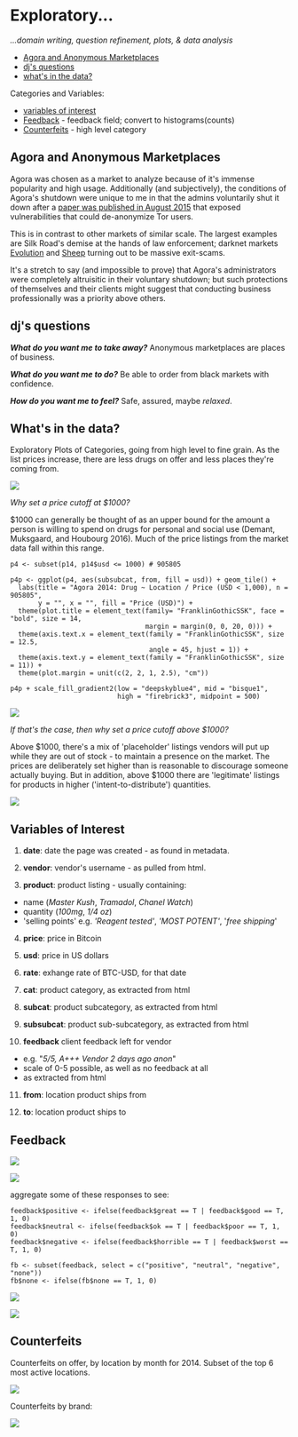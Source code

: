# Exploratory...

_...domain writing, question refinement, plots, & data analysis_

- [Agora and Anonymous Marketplaces](#agora-and-anonymous-marketplaces)
- [dj's questions](#djs-questions)
- [what's in the data?](#whats-in-the-data)

Categories and Variables:
- [variables of interest](#variables-of-interest)
- [Feedback](#feedback) - feedback field; convert to histograms(counts)
- [Counterfeits](#counterfeits) - high level category

## Agora and Anonymous Marketplaces

Agora was chosen as a market to analyze because of it's immense popularity and high usage. Additionally (and subjectively), the conditions of Agora's shutdown were unique to me in that the admins voluntarily shut it down after a [paper was published in August 2015](https://www.usenix.org/system/files/conference/usenixsecurity15/sec15-paper-kwon.pdf) that exposed vulnerabilities that could de-anonymize Tor users. 

This is in contrast to other markets of similar scale. The largest examples are Silk Road's demise at the hands of law enforcement; darknet markets [Evolution](https://www.deepdotweb.com/2015/03/18/evolution-marketplace-exit-scam-biggest-exist-scam-ever/) and [Sheep](https://www.deepdotweb.com/2013/11/30/sheep-marketplace-scammed-over-40000000-in-the-biggets-darknet-scam-ever/) turning out to be massive exit-scams.

It's a stretch to say (and impossible to prove) that Agora's administrators were completely altruisitic in their voluntary shutdown; but such protections of themselves and their clients might suggest that conducting business professionally was a priority above others. 

## dj's questions

**_What do you want me to take away?_** Anonymous marketplaces are places of business.

**_What do you want me to do?_** Be able to order from black markets with confidence.

**_How do you want me to feel?_** Safe, assured, maybe _relaxed_. 


## What's in the data?

Exploratory Plots of Categories, going from high level to fine grain. As the list prices increase, there are less drugs on offer and less places they're coming from.

![](http://pi.mozzarella.website/img/900x575-a1c2-06.svg)

_Why set a price cutoff at $1000?_

$1000 can generally be thought of as an upper bound for the amount a person is willing to spend on drugs for personal and social use (Demant, Muksgaard, and Houbourg 2016). Much of the price listings from the market data fall within this range.

``` {r}
p4 <- subset(p14, p14$usd <= 1000) # 905805

p4p <- ggplot(p4, aes(subsubcat, from, fill = usd)) + geom_tile() +
  labs(title = "Agora 2014: Drug ~ Location / Price (USD < 1,000), n = 905805", 
       y = "", x = "", fill = "Price (USD)") +
  theme(plot.title = element_text(family= "FranklinGothicSSK", face = "bold", size = 14,
                                  margin = margin(0, 0, 20, 0))) + 
  theme(axis.text.x = element_text(family = "FranklinGothicSSK", size = 12.5,
                                   angle = 45, hjust = 1)) +
  theme(axis.text.y = element_text(family = "FranklinGothicSSK", size = 11)) +
  theme(plot.margin = unit(c(2, 2, 1, 2.5), "cm"))

p4p + scale_fill_gradient2(low = "deepskyblue4", mid = "bisque1",
                           high = "firebrick3", midpoint = 500)
```                           

![](http://pi.mozzarella.website/img/p4p-DrugLocation-02.jpg)

_If that's the case, then why set a price cutoff above $1000?_

Above $1000, there's a mix of 'placeholder' listings vendors will put up while they are out of stock - to maintain a presence on the market. The prices are deliberately set higher than is reasonable to discourage someone actually buying. But in addition, above $1000 there are 'legitimate' listings for products in higher ('intent-to-distribute') quantities.

![](http://pi.mozzarella.website/img/p5p-DrugLocation-01.jpg)

## Variables of Interest

1. **date**: date the page was created - as found in metadata.

2. **vendor**: vendor's username - as pulled from html.

3. **product**: product listing - usually containing:
  * name (_Master Kush_, _Tramadol_, _Chanel Watch_)
  * quantity (_100mg_, _1/4 oz_)
  * 'selling points' e.g. _'Reagent tested'_, _'MOST POTENT'_, '_free shipping_'

4. **price**: price in Bitcoin

5. **usd**: price in US dollars

6. **rate**: exhange rate of BTC-USD, for that date

7. **cat**: product category, as extracted from html

8. **subcat**: product subcategory, as extracted from html

9. **subsubcat**: product sub-subcategory, as extracted from html

10. **feedback** client feedback left for vendor 
  * e.g. "_5/5, A+++ Vendor 2 days ago anon_"
  * scale of 0-5 possible, as well as no feedback at all
  * as extracted from html

11. **from**: location product ships from

12. **to**: location product ships to

## Feedback

![](plots-00/counts/fb2-dist-violin-01.jpeg)

![](plots-00/counts/fb-density-01.jpeg)

aggregate some of these responses to see:

``` {r}
feedback$positive <- ifelse(feedback$great == T | feedback$good == T, 1, 0)
feedback$neutral <- ifelse(feedback$ok == T | feedback$poor == T, 1, 0)
feedback$negative <- ifelse(feedback$horrible == T | feedback$worst == T, 1, 0)

fb <- subset(feedback, select = c("positive", "neutral", "negative", "none"))
fb$none <- ifelse(fb$none == T, 1, 0)
```

![](plots-00/counts/fb2-dist-violin-02.jpeg)

![](plots-00/counts/fb2-density-01.jpeg)

## Counterfeits

Counterfeits on offer, by location by month for 2014. Subset of the top 6 most active locations.

![](plots-00/category-counterfeits/cf3p-cf3-LocationMonth-04.jpg)

Counterfeits by brand:

![](plots-00/category-counterfeits/cfb1-Brands-02.jpeg)

